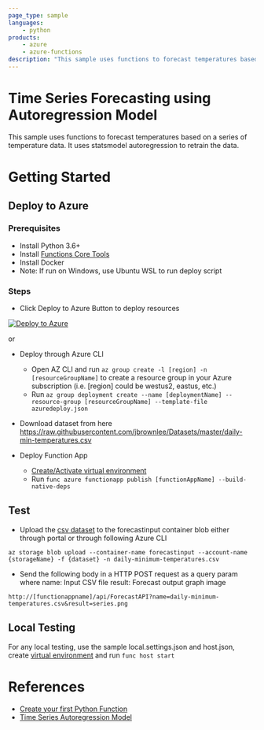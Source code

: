 ```yaml
---
page_type: sample
languages:
    - python
products:
    - azure
    - azure-functions
description: "This sample uses functions to forecast temperatures based on a series of temperature data."
---
```


# Time Series Forecasting using Autoregression Model

This sample uses functions to forecast temperatures based on a series of temperature data. It uses statsmodel autoregression to retrain the data.

# Getting Started

## Deploy to Azure

### Prerequisites

- Install Python 3.6+
- Install [Functions Core Tools](https://docs.microsoft.com/en-us/azure/azure-functions/functions-run-local#v2)
- Install Docker
- Note: If run on Windows, use Ubuntu WSL to run deploy script

### Steps

- Click Deploy to Azure Button to deploy resources

[![Deploy to Azure](http://azuredeploy.net/deploybutton.png)](https://azuredeploy.net/)

or

- Deploy through Azure CLI
    - Open AZ CLI and run ```az group create -l [region] -n [resourceGroupName]``` to create a resource group in your Azure subscription (i.e. [region] could be westus2, eastus, etc.)
    - Run ```az group deployment create --name [deploymentName] --resource-group [resourceGroupName] --template-file azuredeploy.json```

- Download dataset from here https://raw.githubusercontent.com/jbrownlee/Datasets/master/daily-min-temperatures.csv

- Deploy Function App
  - [Create/Activate virtual environment](https://docs.microsoft.com/en-us/azure/azure-functions/functions-create-first-function-python#create-and-activate-a-virtual-environment)
  - Run `func azure functionapp publish [functionAppName] --build-native-deps` 

## Test

- Upload the [csv dataset](https://raw.githubusercontent.com/jbrownlee/Datasets/master/daily-min-temperatures.csv) to the forecastinput container blob either through portal or through following Azure CLI

```
az storage blob upload --container-name forecastinput --account-name {storageName} -f {dataset} -n daily-minimum-temperatures.csv
```

- Send the following body in a HTTP POST request as a query param where
name: Input CSV file
result: Forecast output graph image

```
http://[functionappname]/api/ForecastAPI?name=daily-minimum-temperatures.csv&result=series.png

```

## Local Testing

For any local testing, use the sample local.settings.json and host.json, create [virtual environment](https://docs.microsoft.com/en-us/azure/azure-functions/functions-create-first-function-python#create-and-activate-a-virtual-environment) and run `func host start`

# References

- [Create your first Python Function](https://docs.microsoft.com/azure/azure-functions/functions-create-first-function-python)
- [Time Series Autoregression Model](https://machinelearningmastery.com/autoregression-models-time-series-forecasting-python/ )
